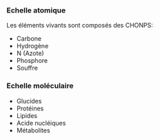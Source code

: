 ### Echelle atomique

Les éléments vivants sont composés des CHONPS:

 - Carbone
 - Hydrogène
 - N (Azote)
 - Phosphore
 - Souffre

### Echelle moléculaire

 - Glucides
 - Protéines
 - Lipides
 - Acide nucléiques
 - Métabolites